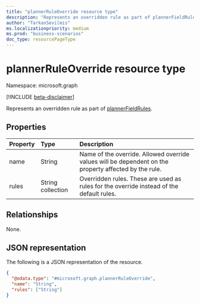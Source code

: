 ```yaml
---
title: "plannerRuleOverride resource type"
description: "Represents an overridden rule as part of plannerFieldRules."
author: "TarkanSevilmis"
ms.localizationpriority: medium
ms.prod: "business-scenarios"
doc_type: resourcePageType
---
```


# plannerRuleOverride resource type

Namespace: microsoft.graph

[!INCLUDE [beta-disclaimer](../../includes/beta-disclaimer.md)]

Represents an overridden rule as part of [plannerFieldRules](../resources/plannerfieldrules.md).

## Properties

|Property|Type|Description|
|:---|:---|:---|
|name|String|Name of the override. Allowed override values will be dependent on the property affected by the rule.|
|rules|String collection|Overridden rules. These are used as rules for the override instead of the default rules.|

## Relationships

None.

## JSON representation

The following is a JSON representation of the resource.
<!-- {
  "blockType": "resource",
  "@odata.type": "microsoft.graph.plannerRuleOverride"
}
-->
``` json
{
  "@odata.type": "#microsoft.graph.plannerRuleOverride",
  "name": "String",
  "rules": ["String"]
}
```
